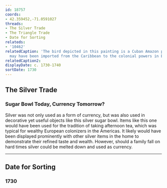 ```yaml
---
id: 18757
coords:
- 42.359452,-71.0591027
threads:
- The Silver Trade
- The Triangle Trade
- Date for Sorting
relateds:
- '10462'
relatedCaption: 'The bird depicted in this painting is a Cuban Amazon parrot, which
  may have been imported from the Caribbean to the colonial powers in Europe. '
relatedCaption2: 
displayDate: c. 1730-1740
sortDate: 1730
---
```


## The Silver Trade

### Sugar Bowl Today, Currency Tomorrow?

Silver was not only used as a form of currency, but was also used in decorative yet useful objects like this silver sugar bowl. Items like this one would have been used for the tradition of taking afternoon tea, which was typical for wealthy European colonizers in the Americas. It likely would have been displayed prominently with other silver items in the home to demonstrate their refined taste and wealth. However, should a family fall on hard times silver could be melted down and used as currency.

* * *

## Date for Sorting

### 1730
